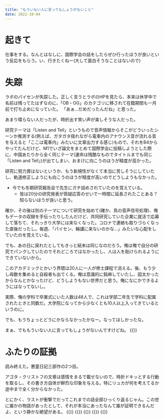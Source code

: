 ```yaml
---
title: "もういない人に言ってもしょうがないこと"
date: 2022-10-04
---
```


# 起きて
仕事をする。なんとはなしに、国際学会の話をしたらぜひ行ったほうが良いという反応をもらう。い、行きたくねー(大して面白そうなことはないので)


# 失踪
ラボのパイセンが失踪した。正しく言うとラボのHPを見たら、本来は休学中で名前は残ってたはずなのに、「OB・OG」のカテゴリに移されて在籍期間も一月前で打ち止めになっていた。
「あぁ...だめだったんだね」と思った。

あまり喋らない人だったが、時折出す笑い声が楽しそうな人だった。

研究テーマは「Listen and Tell」というもので音声情報からそこがどういったシーンか推測する(例えば、ガタガタ揺れながら電車内のアナウンス音が流れる音を与えると「ここは電車内」みたいに文章出力する感じ)もので、それをB4からやってたんだけど、M1でいざ論文をまとめて国際学会に投稿しようとした際に、中国あたりから全く同じテーマ(運命は残酷なものでタイトルまでも同じ「Listen and Tell」)が出てしまい、おまけに向こうのほうが精度が高かった。

研究に努力賞はないというか、もう新規性がなくて本当に苦しそうにしていたし、軌道修正しようにも向こうのほうが精度が高いのでどうしようもなかった。
- 今でも冬期研究報告会で先生にガチ詰めされていたのを覚えている。
  - 皆は20分の研究発表が質疑応答のせいで一時間に延長されたことある？知らないほうが良いと思う。

確か、その後は別のテーマについて研究を始めて(確か、鳥の音声信号処理)、俺もデータの収録を手伝ったりしたんだけど、共同研究していた企業に就活で応募して落ちて、それっきり大学には来なくなった。コロナで連絡も取りづらくなった直後だったし。毎週、「パイセン、輪講に来ないのかな...」みたいな心配をしていたのを覚えている。

でも、あの日に戻れたとしてもきっと結末は同じなのだろう。俺は俺で自分の研究でパンクしていたのでそれどころではなかったし、人は人を助けられるようにできていないから。


このアカデミックとかいう界隈は20人に一人が修士課程で消える。後、もう少し母数を集めると自殺者も出てくる。俺は意識的に鈍麻していたし、図太かったからなんとかなったけど、どうしようもない世界だと思う。俺になにかできるようにはなってないし。


実際、俺の学科で卒業式にいた人数は48人で、これは学部二年生で学科に配属されたときと同数だ。大学院になってから少なくとも10人以上入ってきているというのに。

でも、もうちょっとどうにかならなかったかなー。なってほしかったな。

まぁ、でももういない人に言ってもしょうがないんですけどね。
{{<bandcamp-album id="776889664" layout="large">}}


# ふたりの証拠
読み終えた。悪童日記三部作の2つ目。

アゴタ・クリストフの文章は感情をまるで載せないので、時折ドキッとする行動を取るし、その書き方自体が鮮烈な印象を与える。特にリュカが何を考えてるか途中まで全く分からなかった。

とにかく、ラストが衝撃でだってこれまでの話全部ひっくり返るじゃん。この世に誰かの物語があったとして、それが本当にあったなんて誰が証明できるんだよ、という静かな絶望がある。
{{<tweet user="dango_bot" id="1577332455865929734">}}
{{<tweet user="dango_bot" id="1577334185051639810">}}
{{<tweet user="dango_bot" id="1577334382578192386">}}
{{<tweet user="dango_bot" id="1577336124539666437">}}
{{<tweet user="dango_bot" id="1577342465459486720">}}